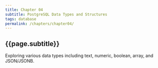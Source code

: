 ```yaml
---
title: Chapter 04
subtitle: PostgreSQL Data Types and Structures
tags: database
permalink: /chapters/chapter04/
---
```

## {{page.subtitle}}

Exploring various data types including text, numeric, boolean, array, and JSON/JSONB.
